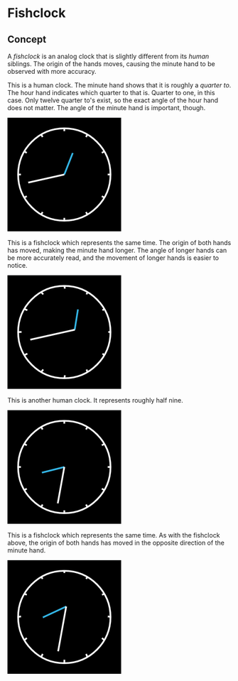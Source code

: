 # Fishclock

## Concept

A _fishclock_ is an analog clock that is slightly different from its _human_ siblings. The origin of the hands moves, causing the minute hand to be observed with more accuracy.

This is a human clock. The minute hand shows that it is roughly a _quarter to_. The hour hand indicates which quarter to that is. Quarter to one, in this case. Only twelve quarter to's exist, so the exact angle of the hour hand does not matter. The angle of the minute hand is important, though.

![0:43 on a human clock](https://raw.githubusercontent.com/Pimm/fishclock/master/documentation/0:42:54-human.png)

This is a fishclock which represents the same time. The origin of both hands has moved, making the minute hand longer. The angle of longer hands can be more accurately read, and the movement of longer hands is easier to notice.

![0:43 on a fishclock](https://raw.githubusercontent.com/Pimm/fishclock/master/documentation/0:42:54-fish.png)

This is another human clock. It represents roughly half nine.

![8:32 on a human clock](https://raw.githubusercontent.com/Pimm/fishclock/master/documentation/8:31:42-human.png)

This is a fishclock which represents the same time. As with the fishclock above, the origin of both hands has moved in the opposite direction of the minute hand.

![8:32 on a fishclock](https://raw.githubusercontent.com/Pimm/fishclock/master/documentation/8:31:42-fish.png)
